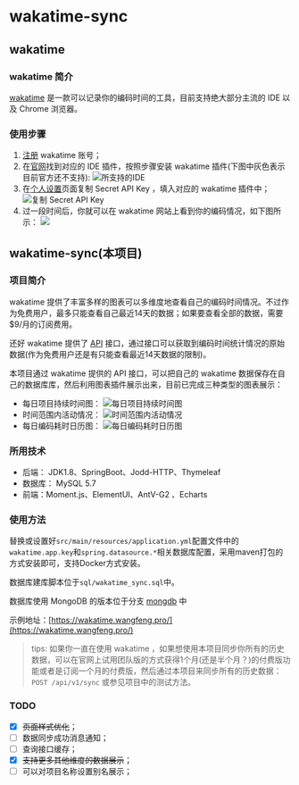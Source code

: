 # wakatime-sync

## wakatime
### wakatime 简介 
[wakatime](https://wakatime.com/) 是一款可以记录你的编码时间的工具，目前支持绝大部分主流的 IDE 以及 Chrome 浏览器。
### 使用步骤
1. [注册](https://wakatime.com/signup) wakatime 账号；
2. 在[官网](https://wakatime.com/plugins)找到对应的 IDE 插件，按照步骤安装 wakatime 插件(下图中灰色表示目前官方还不支持):
![所支持的IDE](https://file.wf2311.com/images/20190111125101.png)
3. 在[个人设置](https://wakatime.com/settings/account)页面复制 Secret API Key ，填入对应的 wakatime 插件中；
![复制 Secret API Key](https://file.wf2311.com/images/20190111124627.png)
4. 过一段时间后，你就可以在 wakatime 网站上看到你的编码情况，如下图所示： 
![](https://file.wf2311.com/images/20190111125255.png)

## wakatime-sync(本项目)
### 项目简介
  wakatime 提供了丰富多样的图表可以多维度地查看自己的编码时间情况。不过作为免费用户，最多只能查看自己最近14天的数据；如果要查看全部的数据，需要 $9/月的订阅费用。
  
  还好 wakatime 提供了 [API](https://wakatime.com/developers) 接口，通过接口可以获取到编码时间统计情况的原始数据(作为免费用户还是有只能查看最近14天数据的限制)。
  
  本项目通过 wakatime 提供的 API 接口，可以把自己的 wakatime 数据保存在自己的数据库库，然后利用图表插件展示出来，目前已完成三种类型的图表展示：
- 每日项目持续时间图：
  ![每日项目持续时间图](https://file.wf2311.com/images/20190115180738.png)
- 时间范围内活动情况：
  ![时间范围内活动情况](https://file.wf2311.com/images/20190115180838.png)
- 每日编码耗时日历图：
  ![每日编码耗时日历图](https://file.wf2311.com/images/20190115180946.png)

### 所用技术
- 后端： JDK1.8、SpringBoot、Jodd-HTTP、Thymeleaf
- 数据库： MySQL 5.7
- 前端：Moment.js、ElementUI、AntV-G2 、Echarts 

### 使用方法
替换或设置好`src/main/resources/application.yml`配置文件中的`wakatime.app.key`和`spring.datasource.*`相关数据库配置，采用maven打包的方式安装即可，支持Docker方式安装。

数据库建库脚本位于`sql/wakatime_sync.sql`中。

数据库使用 MongoDB 的版本位于分支 [mongdb](https://github.com/wf2311/wakatime-sync/tree/mongdb) 中

示例地址：[https://wakatime.wangfeng.pro/](https://wakatime.wangfeng.pro/)

> tips: 如果你一直在使用 wakatime ，如果想使用本项目同步你所有的历史数据，可以在官网上试用团队版的方式获得1个月(还是半个月？)的付费版功能或者是订阅一个月的付费版，然后通过本项目来同步所有的历史数据：`POST /api/v1/sync` 或参见项目中的测试方法。
### TODO
- [X] ~~页面样式优化~~；
- [ ] 数据同步成功消息通知；
- [ ] 查询接口缓存；
- [X] ~~支持更多其他维度的数据展示~~；
- [ ] 可以对项目名称设置别名展示；